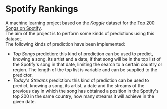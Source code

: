 # Spotify Rankings

A machine learning project based on the *Kaggle* dataset for the <a href="https://www.kaggle.com/edumucelli/spotifys-worldwide-daily-song-ranking">Top 200 Songs on Spotify</a>.  
The aim of the project is to perform some kinds of predictions using this dataset.  
The following kinds of prediction have been implemented:
* *Top Songs* prediction: this kind of prediction can be used to predict, knowing a song, its artist and a date, if that song will be in the top list of the Spotify's song in that date, limiting the search to a certain country or region. The length of the top list is variable and can be supplied to the predictor.
* *Today's Streams* prediction: this kind of prediction can be used to predict, knowing a song, its artist, a date and the streams of the previous day in which the song has obtained a position in the Spotify's top 200 in the same country, how many streams it will achieve in the given date.